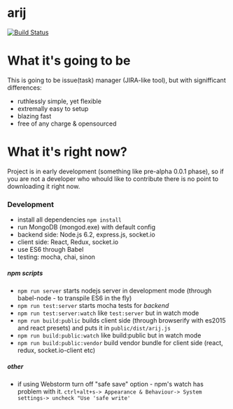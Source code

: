 # arij

[![Build Status](https://travis-ci.org/czytelny/arij.svg?branch=master)](https://travis-ci.org/czytelny/arij)

# What it's going to be
This is going to be issue(task) manager (JIRA-like tool), but with signifficant differences:
- ruthlessly simple, yet flexible
- extremally easy to setup
- blazing fast
- free of any charge & opensourced

# What it's right now?
Project is in early development (something like pre-alpha 0.0.1 phase), so if you are not a developer who whould like to contribute there is no point to downloading it right now.


### Development
- install all dependencies `npm install`
- run MongoDB (mongod.exe) with default config
- backend side: Node.js 6.2, express.js, socket.io
- client side: React, Redux, socket.io 
- use ES6 through Babel
- testing: mocha, chai, sinon

##### npm scripts
- `npm run server` starts nodejs server in development mode (through babel-node - to transpile ES6 in the fly)
- `npm run test:server` starts mocha tests for *backend*
- `npm run test:server:watch` like `test:server` but in watch mode
- `npm run build:public` builds client side (through browserify with es2015 and react presets) and puts it in `public/dist/arij.js`
- `npm run build:public:watch` like build:public but in watch mode
- `npm run build:public:vendor` build vendor bundle for client side (react, redux, socket.io-client etc)

##### other 
- if using Webstorm turn off "safe save" option - npm's watch has problem with it. `ctrl+alt+s-> Appearance & Behaviour-> System settings-> uncheck "Use 'safe write'` 

